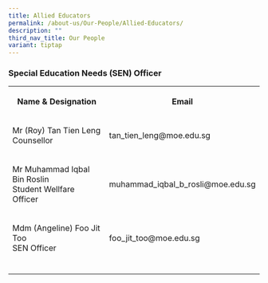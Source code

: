 ```yaml
---
title: Allied Educators
permalink: /about-us/Our-People/Allied-Educators/
description: ""
third_nav_title: Our People
variant: tiptap
---
```

<h3><strong>Special Education Needs (SEN) Officer</strong></h3>
<table style="minWidth: 50px">
<colgroup>
<col>
<col>
</colgroup>
<tbody>
<tr>
<th rowspan="1" colspan="1">
<p>Name &amp; Designation</p>
</th>
<th rowspan="1" colspan="1">
<p>Email</p>
</th>
</tr>
<tr>
<td rowspan="1" colspan="1">
<p>Mr (Roy) Tan Tien Leng
<br>Counsellor</p>
</td>
<td rowspan="1" colspan="1">
<p>tan_tien_leng@moe.edu.sg</p>
</td>
</tr>
<tr>
<td rowspan="1" colspan="1">
<p>Mr Muhammad Iqbal Bin Roslin
<br>Student Wellfare Officer</p>
</td>
<td rowspan="1" colspan="1">
<p>muhammad_iqbal_b_rosli@moe.edu.sg</p>
</td>
</tr>
<tr>
<td rowspan="1" colspan="1">
<p>Mdm (Angeline) Foo Jit Too
<br>SEN Officer</p>
</td>
<td rowspan="1" colspan="1">
<p>foo_jit_too@moe.edu.sg</p>
</td>
</tr>
<tr>
<td rowspan="1" colspan="1">
<p></p>
</td>
<td rowspan="1" colspan="1">
<p></p>
</td>
</tr>
</tbody>
</table>
<p></p>